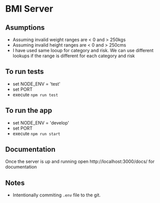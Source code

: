 # BMI Server
## Asumptions
 - Assuming invalid weight ranges are < 0 and > 250kgs
 - Assuming invalid height ranges are < 0 and > 250cms
 - I have used same looup for category and risk. We can use different lookups if the range is different for each category and risk

## To run tests 
 - set NODE_ENV = 'test'
 - set PORT
 - execute ```npm run test```

## To run the app
 - set NODE_ENV = 'develop'
 - set PORT
 - execute ```npm run start```

## Documentation
Once the server is up and running open http://localhost:3000/docs/ for documentation

## Notes
 - Intentionally commiting ```.env``` file to the git. 
